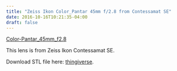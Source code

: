 ```yaml
---
title: "Zeiss Ikon Color_Pantar 45mm f/2.8 from Contessamat SE"
date: 2016-10-16T10:21:35-04:00
draft: false
---
```

[Color-Pantar_45mm_f2.8](/img/contessamat_se_color-pantar.jpg)

This lens is from Zeiss Ikon Contessamat SE.

Download STL file here: [thingiverse](http://www.thingiverse.com/thing:1851579).

